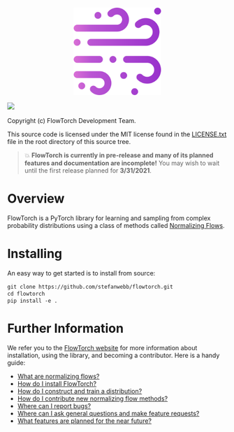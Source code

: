 <p align="center"><img src="https://github.com/stefanwebb/flowtorch/raw/master/website/static/img/logo.svg" width="200rem" /></p>

[![](https://github.com/stefanwebb/flowtorch/workflows/Python%20package/badge.svg)](https://github.com/stefanwebb/flowtorch/actions?query=workflow%3A%22Python+package%22)

Copyright (c) FlowTorch Development Team.

This source code is licensed under the MIT license found in the
[LICENSE.txt](https://github.com/stefanwebb/flowtorch/blob/master/LICENSE.txt) file in the root directory of this source tree.

> :boom: **FlowTorch is currently in pre-release and many of its planned features and documentation are incomplete!** You may wish to wait until the first release planned for **3/31/2021**.

# Overview

FlowTorch is a PyTorch library for learning and sampling from complex probability distributions using a class of methods called [Normalizing Flows](https://arxiv.org/abs/1908.09257).

# Installing

An easy way to get started is to install from source:

    git clone https://github.com/stefanwebb/flowtorch.git
    cd flowtorch
    pip install -e .

# Further Information

We refer you to the [FlowTorch website](https://flowtorch.ai) for more information about installation, using the library, and becoming a contributor. Here is a handy guide:

* [What are normalizing flows?](https://flowtorch.ai/users)
* [How do I install FlowTorch?](https://flowtorch.ai/users/installation)
* [How do I construct and train a distribution?](https://flowtorch.ai/users/start)
* [How do I contribute new normalizing flow methods?](https://flowtorch.ai/dev)
* [Where can I report bugs?](https://github.com/stefanwebb/flowtorch/issues)
* [Where can I ask general questions and make feature requests?](https://github.com/stefanwebb/flowtorch/discussions)
* [What features are planned for the near future?](https://github.com/stefanwebb/flowtorch/projects)
